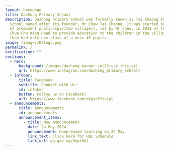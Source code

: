 ```yaml
---
layout: homepage
title: Dazhong Primary School
description: Dazhong Primary School was formerly known as Tai Cheong Public
  School named after its founder, Mr Chew Tai Cheong. It was started by a group
  of prominent public-spirited villagers, led by Mr Chew, in 1938 at Track 5
  Chua Chu Kang Road to provide education to the children in the village. It
  then had only one class of a mere 45 pupils.
image: /images/DZlogo.png
permalink: /
notification: ""
sections:
  - hero:
      background: /images/dazhong-banner-jul23-use this.gif
      url: https://www.instagram.com/dazhong_primary_school/
  - infobar:
      title: Facebook
      subtitle: Connect with Us!
      id: infobar
      button: Follow us on Facebook!
      url: https://www.facebook.com/dzpsofficial
  - announcements:
      title: Announcements
      id: announcements
      announcement_items:
        - title: New Announcement
          date: 24 May 2024
          announcement: Home-based learning on 24 May
          link_text: Click here for HBL Schedule
          link_url: go.gov.sg/dzpshbl
---
```

